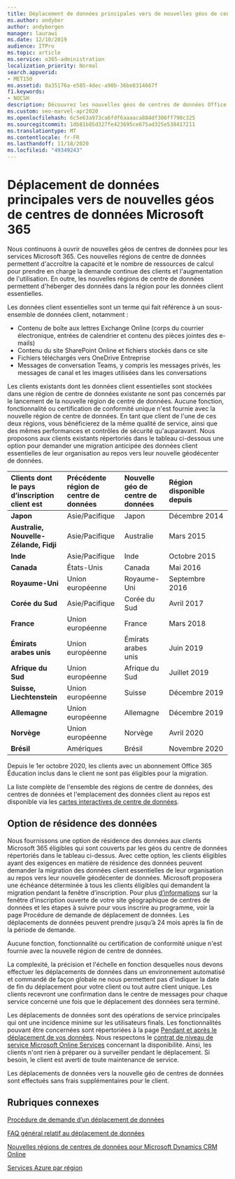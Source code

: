 ```yaml
---
title: Déplacement de données principales vers de nouvelles géos de centres de données Microsoft 365
ms.author: andyber
author: andybergen
manager: laurawi
ms.date: 12/10/2019
audience: ITPro
ms.topic: article
ms.service: o365-administration
localization_priority: Normal
search.appverid:
- MET150
ms.assetid: 0a35176a-e585-4dec-a90b-36be8314667f
f1.keywords:
- NOCSH
description: Découvrez les nouvelles géos de centres de données Office 365 et découvrez comment utiliser l’option de résidence des données pour demander un déplacement de vos données principales vers une nouvelle géo.
ms.custom: seo-marvel-apr2020
ms.openlocfilehash: 6c5e63a973ca6fdf6aaaaca884df306ff790c325
ms.sourcegitcommit: 1db81b85d327fe423695ce675ad325e538417211
ms.translationtype: MT
ms.contentlocale: fr-FR
ms.lasthandoff: 11/18/2020
ms.locfileid: "49349243"
---
```

# <a name="moving-core-data-to-new-microsoft-365-datacenter-geos"></a>Déplacement de données principales vers de nouvelles géos de centres de données Microsoft 365

Nous continuons à ouvrir de nouvelles géos de centres de données pour les services Microsoft 365. Ces nouvelles régions de centre de données permettent d'accroître la capacité et le nombre de ressources de calcul pour prendre en charge la demande continue des clients et l'augmentation de l'utilisation. En outre, les nouvelles régions de centre de données permettent d'héberger des données dans la région pour les données client essentielles. 

Les données client essentielles sont un terme qui fait référence à un sous-ensemble de données client, notamment : 
- Contenu de boîte aux lettres Exchange Online (corps du courrier électronique, entrées de calendrier et contenu des pièces jointes des e-mails)
- Contenu du site SharePoint Online et fichiers stockés dans ce site
- Fichiers téléchargés vers OneDrive Entreprise
- Messages de conversation Teams, y compris les messages privés, les messages de canal et les images utilisées dans les conversations
  
Les clients existants dont les données client essentielles sont stockées dans une région de centre de données existante ne sont pas concernés par le lancement de la nouvelle région de centre de données. Aucune fonction, fonctionnalité ou certification de conformité unique n'est fournie avec la nouvelle région de centre de données. En tant que client de l'une de ces deux régions, vous bénéficierez de la même qualité de service, ainsi que des mêmes performances et contrôles de sécurité qu'auparavant. Nous proposons aux clients existants répertoriés dans le tableau ci-dessous une option pour demander une migration anticipée des données client essentielles de leur organisation au repos vers leur nouvelle géodécenter de données.
  
|**Clients dont le pays d’inscription client est**|**Précédente région de centre de données**|**Nouvelle géo de centre de données**|**Région disponible depuis**|
|:-----|:-----|:-----|:-----|
|**Japon**| Asie/Pacifique | Japon | Décembre 2014 |
|**Australie, Nouvelle-Zélande, Fidji**| Asie/Pacifique | Australie | Mars 2015 |
|**Inde**| Asie/Pacifique | Inde | Octobre 2015 |
|**Canada**| États-Unis | Canada | Mai 2016 |
|**Royaume-Uni**| Union européenne | Royaume-Uni | Septembre 2016 |
|**Corée du Sud**| Asie/Pacifique | Corée du Sud | Avril 2017 |
|**France**| Union européenne | France | Mars 2018 |
|**Émirats arabes unis**| Union européenne | Émirats arabes unis | Juin 2019 |
|**Afrique du Sud**| Union européenne | Afrique du Sud | Juillet 2019 |
|**Suisse, Liechtenstein**| Union européenne | Suisse | Décembre 2019 |
|**Allemagne**| Union européenne | Allemagne | Décembre 2019 |
|**Norvège**| Union européenne | Norvège | Avril 2020 |
|**Brésil**| Amériques | Brésil | Novembre 2020 |

Depuis le 1er octobre 2020, les clients avec un abonnement Office 365 Éducation inclus dans le client ne sont pas éligibles pour la migration.

La liste complète de l'ensemble des régions de centre de données, des centres de données et l'emplacement des données client au repos est disponible via les [cartes interactives de centre de données](https://office.com/datamaps). 
  
## <a name="data-residency-option"></a>Option de résidence des données

Nous fournissons une option de résidence des données aux clients Microsoft 365 éligibles qui sont couverts par les géos du centre de données répertoriés dans le tableau ci-dessus. Avec cette option, les clients éligibles ayant des exigences en matière de résidence des données peuvent demander la migration des données client essentielles de leur organisation au repos vers leur nouvelle géodécenter de données.  Microsoft proposera une échéance déterminée à tous les clients éligibles qui demandent la migration pendant la fenêtre d’inscription.  Pour plus [d’informations](request-your-data-move.md) sur la fenêtre d’inscription ouverte de votre site géographique de centres de données et les étapes à suivre pour vous inscrire au programme, voir la page Procédure de demande de déplacement de données.  Les déplacements de données peuvent prendre jusqu’à 24 mois après la fin de la période de demande.

Aucune fonction, fonctionnalité ou certification de conformité unique n'est fournie avec la nouvelle région de centre de données.
    
La complexité, la précision et l'échelle en fonction desquelles nous devons effectuer les déplacements de données dans un environnement automatisé et commandé de façon globale ne nous permettent pas d'indiquer la date de fin du déplacement pour votre client ou tout autre client unique. Les clients recevront une confirmation dans le centre de messages pour chaque service concerné une fois que le déplacement des données sera terminé. 
    
Les déplacements de données sont des opérations de service principales qui ont une incidence minime sur les utilisateurs finals. Les fonctionnalités pouvant être concernées sont répertoriées à la page [Pendant et après le déplacement de vos données](during-and-after-your-data-move.md). Nous respectons le [contrat de niveau de service Microsoft Online Services](https://go.microsoft.com/fwlink/p/?LinkId=523897) concernant la disponibilité. Ainsi, les clients n'ont rien à préparer ou à surveiller pendant le déplacement. Si besoin, le client est averti de toute maintenance de service. 

Les déplacements de données vers la nouvelle géo de centres de données sont effectués sans frais supplémentaires pour le client.
    
## <a name="related-topics"></a>Rubriques connexes 
 
[Procédure de demande d’un déplacement de données](request-your-data-move.md)
    
[FAQ général relatif au déplacement de données](data-move-faq.md)
  
[Nouvelles régions de centres de données pour Microsoft Dynamics CRM Online](https://go.microsoft.com/fwlink/p/?Linkid=615924)
  
[Services Azure par région](https://azure.microsoft.com/regions/)
